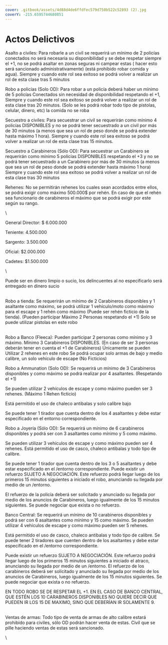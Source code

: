 ```yaml
---
cover: .gitbook/assets/4d88d4de6ffdfec579d750b522c52893 (2).jpg
coverY: -215.6595744680851
---
```


# Actos Delictivos

Asalto a civiles: Para robarle a un civil se requerirá un mínimo de 2 policías conectados no será necesaria su disponibilidad y se debe respetar siempre el +1, no se podrá asaltar en zonas seguras ni campear estas ( hacer esto será sancionado administrativamente) (está prohibido robar comida y agua). Siempre y cuando este rol sea exitoso se podrá volver a realizar un rol de esta clase tras 5 minutos&#x20;

Robo a policías (Solo OD):  Para robar a un policía deberá haber un mínimo de 5 policías Conectados sin necesidad de disponibilidad respetando el +1, Siempre y cuando este rol sea exitoso se podrá volver a realizar un rol de esta clase tras 20 minutos. (Solo se les podrá robar todo tipo de pistolas, celular, dinero, etc) la comida no se roba

Secuestro a civiles: Para secuestrar un civil se requerirán como mínimo 4 policías DISPONIBLES y no se podrá tener secuestrado a un civil por más de 30 minutos (a menos que sea un rol de peso donde se podrá extender hasta máximo 1 hora). Siempre y cuando este rol sea exitoso se podrá volver a realizar un rol de esta clase tras 15 minutos.

Secuestro a Carabineros (Sólo OD):  Para secuestrar un Carabinero se requerirán como mínimo 5 policías DISPONIBLES respetando el +3 y no se podrá tener secuestrado a un Carabinero por más de 30 minutos (a menos que sea un rol de peso donde se podrá extender hasta máximo 1 hora) Siempre y cuando este rol sea exitoso se podrá volver a realizar un rol de esta clase tras 30 minutos

Rehenes: No se permitirán rehenes los cuales sean acordados entre ellos,  se podrá exigir como máximo 500.000$ por rehén. En caso de que el rehén sea funcionario de carabineros el máximo que se podrá exigir por este según su rango.

\


General Director: $ 6.000.000

Teniente: 4.500.000

Sargento: 3.500.000

Oficial: $2.000.000&#x20;

Cadetes: $1.500.000

\


Puede ser en dinero limpio o sucio, los delincuentes al no especificarlo será entregado en dinero sucio

\
Robo a tienda: Se requerirán un mínimo de 2 Carabineros disponibles y 1 asaltante como máximo, se podrá utilizar 1 vehículo/moto como máximo para el escape y 1 rehén como máximo (Puede ser rehén ficticio de la tienda). (Pueden participar Máximo 2 Personas respetando el +1) Solo se puede utilizar pistolas en este robo&#x20;

\
Robo a Banco (Fleeca): Pueden participar 2 personas como mínimo y 3 máximo. Mínimo 3 Carabineros DISPONIBLES. (En caso de ser 3 personas deberán tener en cuenta el +1 de Carabineros) Únicamente se pueden Utilizar 2 rehenes en este robo Se podrá ocupar solo armas de bajo y medio calibre, un solo vehículo de escape (No Ficticios)

Robo a Ammunation (Solo OD): Se requerirá un mínimo de 3 Carabineros disponibles y como máximo se podrá realizar por 4 asaltantes. (Respetando el +1)

Se pueden utilizar 2 vehículos de escape y como máximo pueden ser 3 rehenes. (Máximo 1 Rehen ficticio)

Está permitido el uso de chaleco antibalas y solo calibre bajo

Se puede tener 1 tirador que cuenta dentro de los 4 asaltantes y debe estar especificado en el entorno correspondiente.

Robo a Joyería (Sólo OD): Se requerirá un mínimo de 6 carabineros disponibles y podrá ser con 3 asaltantes como mínimo y 5 como máximo.

Se pueden utilizar 3 vehículos de escape y como máximo pueden ser 4 rehenes. Está permitido el uso de casco, chaleco antibalas y todo tipo de calibre.

Se puede tener 1 tirador que cuenta dentro de los 3 o 5 asaltantes y debe estar especificado en el /entorno correspondiente. Puede existir un refuerzo SUJETO A NEGOCIACIÓN. Este refuerzo podrá llegar luego de los primeros 15 minutos siguientes a iniciado el robo, anunciando su llegada por medio de un /entorno.

El refuerzo de la policía deberá ser solicitado y anunciado su llegada por medio de los anuncios de Carabineros, luego igualmente de los 15 minutos siguientes. Se puede negociar que exista o no refuerzo.

Banco Central: Se requerirá un mínimo de 10 carabineros disponibles y podrá ser con 6 asaltantes como mínimo y 15 como máximo. Se pueden utilizar 4 vehículos de escape y como máximo pueden ser 5 rehenes.

Está permitido el uso de casco, chaleco antibalas y todo tipo de calibre. Se puede tener 2 tiradores que cuenten dentro de los asaltantes y debe estar especificado en el /entorno correspondiente.

Puede existir un refuerzo SUJETO A NEGOCIACIÓN. Este refuerzo podrá llegar luego de los primeros 15 minutos siguientes a iniciado el atraco, anunciando su llegada por medio de un /entorno. El refuerzo de los carabineros deberá ser solicitado y anunciado su llegada por medio de los anuncios de Carabineros, luego igualmente de los 15 minutos siguientes. Se puede negociar que exista o no refuerzo.



EN TODO ROBO SE DE RESPETAR EL +1. EN EL CASO DE BANCO CENTRAL, QUE ESTÉN LOS 10 CARABINEROS DISPONIBLES NO QUIERE DECIR QUE PUEDEN IR LOS 15 DE MAXIMO, SINO QUE DEBERÍAN IR SOLAMENTE 9.

\
Ventas de armas: Todo tipo de venta de armas de alto calibre estará prohibido para civiles, sólo OD podrán hacer venta de estas. Civil que se pille haciendo ventas de estas será sancionado.

\
